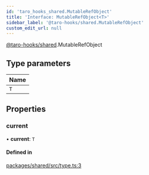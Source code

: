 ```yaml
---
id: 'taro_hooks_shared.MutableRefObject'
title: 'Interface: MutableRefObject<T>'
sidebar_label: '@taro-hooks/shared.MutableRefObject'
custom_edit_url: null
---
```


[@taro-hooks/shared](../modules/taro_hooks_shared.md).MutableRefObject

## Type parameters

| Name |
| :--- |
| `T`  |

## Properties

### current

• **current**: `T`

#### Defined in

[packages/shared/src/type.ts:3](https://github.com/innocces/taro-hooks/blob/next/packages/shared/src/type.ts#L3)
